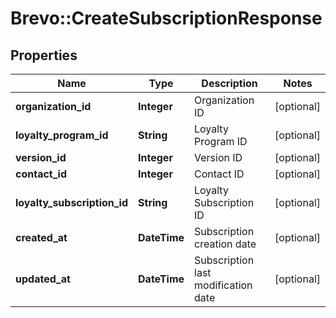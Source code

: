 # Brevo::CreateSubscriptionResponse

## Properties
Name | Type | Description | Notes
------------ | ------------- | ------------- | -------------
**organization_id** | **Integer** | Organization ID | [optional] 
**loyalty_program_id** | **String** | Loyalty Program ID | [optional] 
**version_id** | **Integer** | Version ID | [optional] 
**contact_id** | **Integer** | Contact ID | [optional] 
**loyalty_subscription_id** | **String** | Loyalty Subscription ID | [optional] 
**created_at** | **DateTime** | Subscription creation date | [optional] 
**updated_at** | **DateTime** | Subscription last modification date | [optional] 


